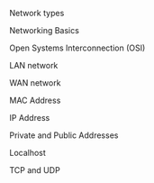 Network types

Networking Basics

Open Systems Interconnection (OSI)

LAN network

WAN network

MAC Address

IP Address

Private and Public Addresses

Localhost

TCP and UDP
